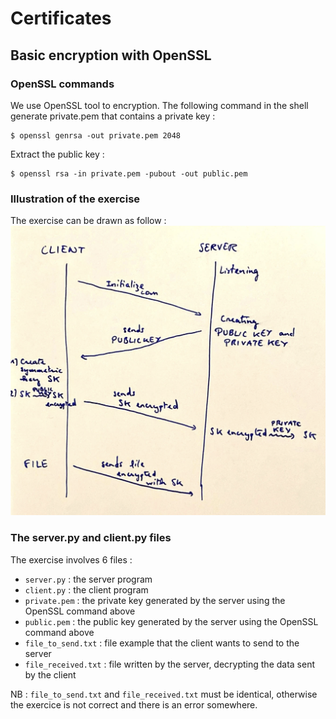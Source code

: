 # Certificates

## Basic encryption with OpenSSL

### OpenSSL commands

We use OpenSSL tool to encryption. The following command in the shell generate private.pem that contains a private key :
```
$ openssl genrsa -out private.pem 2048
```
Extract the public key :
```
$ openssl rsa -in private.pem -pubout -out public.pem
```

### Illustration of the exercise

The exercise can be drawn as follow :
![Exercise 1](img/exercice1.png)

### The server.py and client.py files

The exercise involves 6 files :
* `server.py` : the server program
* `client.py` : the client program
* `private.pem` : the private key generated by the server using the OpenSSL command above
* `public.pem` : the public key generated by the server using the OpenSSL command above
* `file_to_send.txt` : file example that the client wants to send to the server
* `file_received.txt` : file written by the server, decrypting the data sent by the client

NB : `file_to_send.txt` and `file_received.txt` must be identical, otherwise the exercice is not correct and there is an error somewhere.

